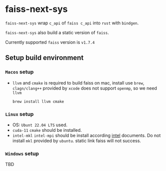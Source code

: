 # faiss-next-sys

`faiss-next-sys` wrap `c_api` of `faiss c_api` into `rust` with `bindgen`.

`faiss-next-sys` also build a static version of `faiss`.

Currently supported `faiss` version is `v1.7.4`

## Setup build environment

### `Macos` setup

- `llvm` and `cmake` is required to build faiss on mac, install use `brew`, `clagn/clang++` provided by `xcode` does not support `openmp`, so we need `llvm`
	```shell
	brew install llvm cmake
	```

### `Linux` setup 

- OS: `Ubunt 22.04 LTS` used.
- `cuda-11`  `cmake` should be installed.
- `intel-mkl` `intel-mpi` should be install according [intel](https://www.intel.com/content/www/us/en/developer/tools/oneapi/base-toolkit-download.html?operatingsystem=linux&distributions=aptpackagemanager) documents. Do not install `mkl` provided by `ubuntu`. static link faiss will not success.


### `Windows` setup 

TBD